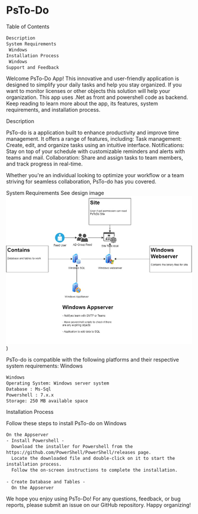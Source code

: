 # PsTo-Do

Table of Contents

    Description
    System Requirements
     Windows
    Installation Process
     Windows
    Support and Feedback




Welcome  PsTo-Do App! This innovative and user-friendly application is designed to simplify your daily tasks and help you stay organized. If you want to monitor licenses or other objects this solution will help your organization.
This app uses .Net as front and powershell code as backend.
Keep reading to learn more about the app, its features, system requirements, and installation process.

Description

PsTo-do is a application built to enhance productivity and improve time management. It offers a range of features, including:
    Task management: Create, edit, and organize tasks using an intuitive interface.
    Notifications: Stay on top of your schedule with customizable reminders and alerts with teams and mail.
    Collaboration: Share and assign tasks to team members, and track progress in real-time.


Whether you're an individual looking to optimize your workflow or a team striving for seamless collaboration, PsTo-do has you covered.

System Requirements
See design image
![design image](https://github.com/fardinbarashi/PsTo-do/blob/main/Design.jpg))


PsTo-do is compatible with the following platforms and their respective system requirements:
Windows

    Windows
    Operating System: Windows server system 
    Database : Ms-Sql
    Powershell : 7.x.x
    Storage: 250 MB available space


Installation Process

Follow these steps to install PsTo-do on Windows


    On the Appserver
    - Install Powershell - 
      Download the installer for Powershell from the https://github.com/PowerShell/PowerShell/releases page.
      Locate the downloaded file and double-click on it to start the installation process.
      Follow the on-screen instructions to complete the installation.
    
    - Create Database and Tables - 
      On the Appserver
   
    
    


We hope you enjoy using PsTo-Do! For any questions, feedback, or bug reports, please submit an issue on our GitHub repository. Happy organizing!
